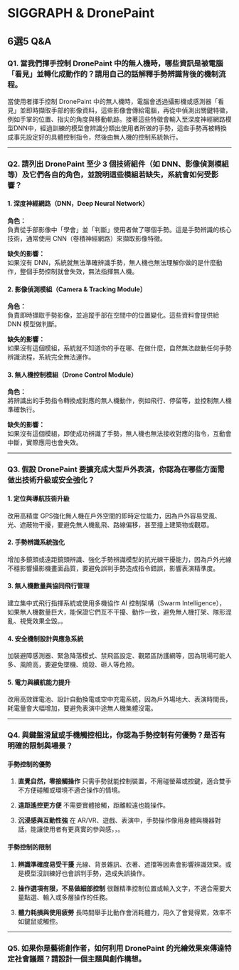 # SIGGRAPH & DronePaint
## 6選5 Q&A
### Q1. 當我們揮手控制 DronePaint 中的無人機時，哪些資訊是被電腦「看見」並轉化成動作的？請用自己的話解釋手勢辨識背後的機制流程。
當使用者揮手控制 DronePaint 中的無人機時，電腦會透過攝影機或感測器「看見」並即時擷取手部的影像資料，這些影像會傳給電腦，再從中偵測出關鍵特徵，例如手掌的位置、指尖的角度與移動軌跡。接著這些特徵會輸入至深度神經網路模型DNN中，經過訓練的模型會辨識分類出使用者所做的手勢，這些手勢再被轉換成事先設定好的具體控制指令，然後由無人機的控制系統執行。

---
### Q2. 請列出 DronePaint 至少 3 個技術組件（如 DNN、影像偵測模組等）及它們各自的角色，並說明這些模組若缺失，系統會如何受影響？
#### 1. 深度神經網路（DNN，Deep Neural Network）
**角色：**  
負責從手部影像中「學會」並「判斷」使用者做了哪個手勢。這是手勢辨識的核心技術，通常使用 CNN（卷積神經網路）來擷取影像特徵。

**缺失的影響：**  
如果沒有 DNN，系統就無法準確辨識手勢，無人機也無法理解你做的是什麼動作，整個手勢控制就會失效，無法指揮無人機。

#### 2. 影像偵測模組（Camera & Tracking Module）
**角色：**  
負責即時擷取手勢影像，並追蹤手部在空間中的位置變化。這些資料會提供給 DNN 模型做判斷。

**缺失的影響：**  
如果沒有這個模組，系統就不知道你的手在哪、在做什麼，自然無法啟動任何手勢辨識流程，系統完全無法運作。

#### 3. 無人機控制模組（Drone Control Module）  
**角色：**  
將辨識出的手勢指令轉換成對應的無人機動作，例如飛行、停留等，並控制無人機準確執行。

**缺失的影響：**  
如果沒有這個模組，即使成功辨識了手勢，無人機也無法接收對應的指令，互動會中斷，實際應用也會失效。

---
### Q3. 假設 DronePaint 要擴充成大型戶外表演，你認為在哪些方面需做出技術升級或安全強化？
#### 1. 定位與導航技術升級
改用高精度 GPS強化無人機在戶外空間的即時定位能力，因為戶外容易受風、光、遮蔽物干擾，要避免無人機亂飛、路線偏移，甚至撞上建築物或觀眾。

#### 2. 手勢辨識系統強化
增加多鏡頭或遠距鏡頭辨識、強化手勢辨識模型的抗光線干擾能力，因為戶外光線不穩影響攝影機畫面品質，要避免誤判手勢造成指令錯誤，影響表演精準度。

#### 3. 無人機數量與協同飛行管理
建立集中式飛行指揮系統或使用多機協作 AI 控制架構（Swarm Intelligence），如果無人機數量巨大，能保證它們互不干擾、動作一致，避免無人機打架、隊形混亂、視覺效果全毀。。

#### 4. 安全機制設計與應急系統
加裝避障感測器、緊急降落模式、禁飛區設定、觀眾區防護網等，因為現場可能人多、風險高，要避免墜機、燒毀、砸人等危險。

#### 5. 電力與續航能力提升
改用高效鋰電池、設計自動換電或空中充電系統，因為戶外場地大、表演時間長，耗電量會大幅增加，要避免表演中途無人機集體沒電。

---
### Q4. 與鍵盤滑鼠或手機觸控相比，你認為手勢控制有何優勢？是否有明確的限制與場景？
#### 手勢控制的優勢
1. **直覺自然，零接觸操作**
只需手勢就能控制裝置，不用碰螢幕或按鍵，適合雙手不方便碰觸或環境不適合操作的情境。

2. **遠距遙控更方便**
不需要實體接觸，距離較遠也能操作。

3. **沉浸感與互動性強**
在 AR/VR、遊戲、表演中，手勢操作像用身體與機器對話，能讓使用者有更真實的參與感，，。

#### 手勢控制的限制
1. **辨識準確度易受干擾**
光線、背景雜訊、衣著、遮擋等因素會影響辨識效果。或是模型沒訓練好也會誤判手勢，造成失誤操作。

2. **操作選項有限，不易做細部控制**
很難精準控制位置或輸入文字，不適合需要大量點選、輸入或多層操作的任務。

3. **體力耗損與使用疲勞**
長時間舉手比動作會消耗體力，用久了會覺得累，效率不如鍵鼠或觸控。

---
### Q5. 如果你是藝術創作者，如何利用 DronePaint 的光繪效果來傳達特定社會議題？請設計一個主題與創作構想。
